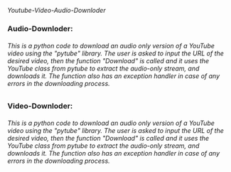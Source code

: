 _Youtube-Video-Audio-Downloder_

<h3>Audio-Downloder:</h3>
<h6>This is a python code to download an audio only version of a YouTube video using the "pytube" library. The user is asked to input the URL of the desired video, then the function "Download" is called and it uses the YouTube class from pytube to extract the audio-only stream, and downloads it. The function also has an exception handler in case of any errors in the downloading process.</h6>

<h3>Video-Downloder:</h3>
<h6>This is a python code to download an audio only version of a YouTube video using the "pytube" library. The user is asked to input the URL of the desired video, then the function "Download" is called and it uses the YouTube class from pytube to extract the audio-only stream, and downloads it. The function also has an exception handler in case of any errors in the downloading process.</h6>
